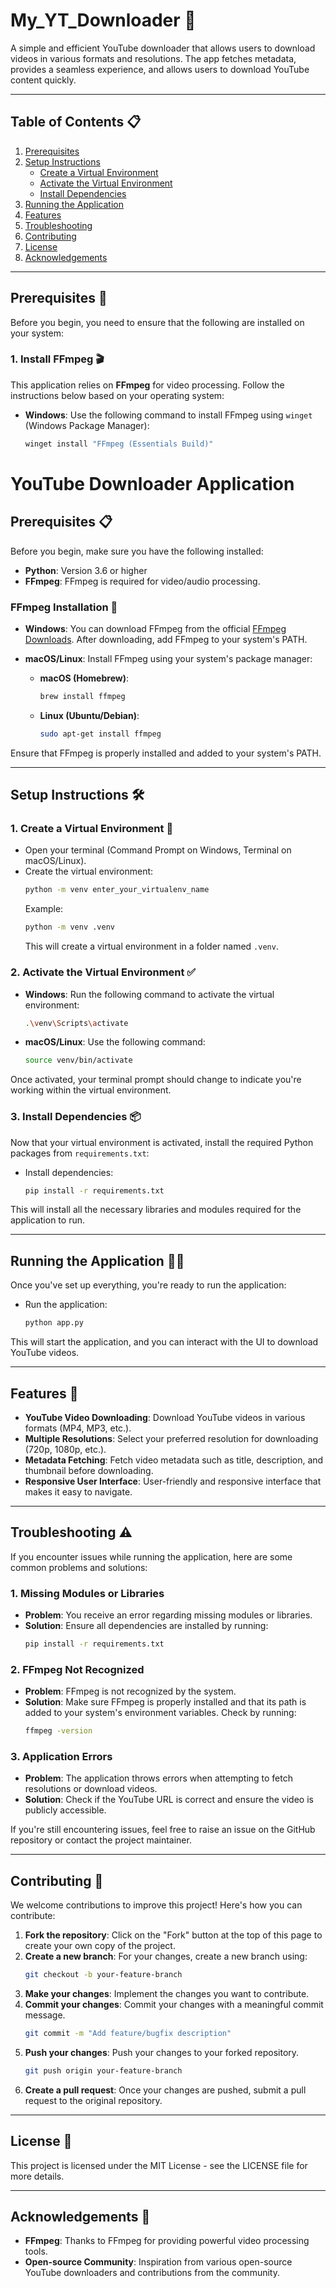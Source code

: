 # My_YT_Downloader 🚀

A simple and efficient YouTube downloader that allows users to download videos in various formats and resolutions. The app fetches metadata, provides a seamless experience, and allows users to download YouTube content quickly.

---

## **Table of Contents** 📋
1. [Prerequisites](#prerequisites-)
2. [Setup Instructions](#setup-instructions-)
   - [Create a Virtual Environment](#create-a-virtual-environment-)
   - [Activate the Virtual Environment](#activate-the-virtual-environment-)
   - [Install Dependencies](#install-dependencies-)
3. [Running the Application](#running-the-application-)
4. [Features](#features-)
5. [Troubleshooting](#troubleshooting-)
6. [Contributing](#contributing-)
7. [License](#license-)
8. [Acknowledgements](#acknowledgements-)

---

## **Prerequisites** 🔧

Before you begin, you need to ensure that the following are installed on your system:

### **1. Install FFmpeg** 🎬
This application relies on **FFmpeg** for video processing. Follow the instructions below based on your operating system:

- **Windows**: Use the following command to install FFmpeg using `winget` (Windows Package Manager):
  ```bash
  winget install "FFmpeg (Essentials Build)"
# YouTube Downloader Application

## Prerequisites 📋

Before you begin, make sure you have the following installed:

- **Python**: Version 3.6 or higher
- **FFmpeg**: FFmpeg is required for video/audio processing.

### FFmpeg Installation 🔧

- **Windows**: You can download FFmpeg from the official [FFmpeg Downloads](https://ffmpeg.org/download.html). After downloading, add FFmpeg to your system's PATH.

- **macOS/Linux**: Install FFmpeg using your system's package manager:

  - **macOS (Homebrew)**:
    ```bash
    brew install ffmpeg
    ```

  - **Linux (Ubuntu/Debian)**:
    ```bash
    sudo apt-get install ffmpeg
    ```

Ensure that FFmpeg is properly installed and added to your system's PATH.

---

## Setup Instructions 🛠️

### 1. Create a Virtual Environment 🐍

- Open your terminal (Command Prompt on Windows, Terminal on macOS/Linux).
- Create the virtual environment:
    ```bash
    python -m venv enter_your_virtualenv_name
    ```
    Example:
    ```bash
    python -m venv .venv
    ```
    This will create a virtual environment in a folder named `.venv`.

### 2. Activate the Virtual Environment ✅

- **Windows**: Run the following command to activate the virtual environment:
    ```bash
    .\venv\Scripts\activate
    ```
- **macOS/Linux**: Use the following command:
    ```bash
    source venv/bin/activate
    ```

Once activated, your terminal prompt should change to indicate you're working within the virtual environment.

### 3. Install Dependencies 📦

Now that your virtual environment is activated, install the required Python packages from `requirements.txt`:

- Install dependencies:
    ```bash
    pip install -r requirements.txt
    ```

This will install all the necessary libraries and modules required for the application to run.

---

## Running the Application 🏃‍♂️

Once you've set up everything, you're ready to run the application:

- Run the application:
    ```bash
    python app.py
    ```

This will start the application, and you can interact with the UI to download YouTube videos.

---

## Features 🌟

- **YouTube Video Downloading**: Download YouTube videos in various formats (MP4, MP3, etc.).
- **Multiple Resolutions**: Select your preferred resolution for downloading (720p, 1080p, etc.).
- **Metadata Fetching**: Fetch video metadata such as title, description, and thumbnail before downloading.
- **Responsive User Interface**: User-friendly and responsive interface that makes it easy to navigate.

---

## Troubleshooting ⚠️

If you encounter issues while running the application, here are some common problems and solutions:

### 1. Missing Modules or Libraries
- **Problem**: You receive an error regarding missing modules or libraries.
- **Solution**: Ensure all dependencies are installed by running:
    ```bash
    pip install -r requirements.txt
    ```

### 2. FFmpeg Not Recognized
- **Problem**: FFmpeg is not recognized by the system.
- **Solution**: Make sure FFmpeg is properly installed and that its path is added to your system's environment variables. Check by running:
    ```bash
    ffmpeg -version
    ```

### 3. Application Errors
- **Problem**: The application throws errors when attempting to fetch resolutions or download videos.
- **Solution**: Check if the YouTube URL is correct and ensure the video is publicly accessible.

If you're still encountering issues, feel free to raise an issue on the GitHub repository or contact the project maintainer.

---

## Contributing 🤝

We welcome contributions to improve this project! Here's how you can contribute:

1. **Fork the repository**: Click on the "Fork" button at the top of this page to create your own copy of the project.
2. **Create a new branch**: For your changes, create a new branch using:
    ```bash
    git checkout -b your-feature-branch
    ```
3. **Make your changes**: Implement the changes you want to contribute.
4. **Commit your changes**: Commit your changes with a meaningful commit message.
    ```bash
    git commit -m "Add feature/bugfix description"
    ```
5. **Push your changes**: Push your changes to your forked repository.
    ```bash
    git push origin your-feature-branch
    ```
6. **Create a pull request**: Once your changes are pushed, submit a pull request to the original repository.

---

## License 📄

This project is licensed under the MIT License - see the LICENSE file for more details.

---

## Acknowledgements 🙏

- **FFmpeg**: Thanks to FFmpeg for providing powerful video processing tools.
- **Open-source Community**: Inspiration from various open-source YouTube downloaders and contributions from the community.

